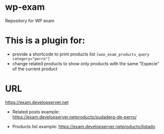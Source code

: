# wp-exam
Repository for WP exam

# This is a plugin for:
* provide a shortcode to print products list `[woo_exam_products_query category="perro"]`
* change related products to show only products with the same "Especie" of the current product

# URL
https://exam.developserver.net

* Related posts example:
 https://exam.developserver.netproducto/sudadera-de-perro/
 
* Products list example:
 https://exam.developserver.netproducto/listado
 
 
 
